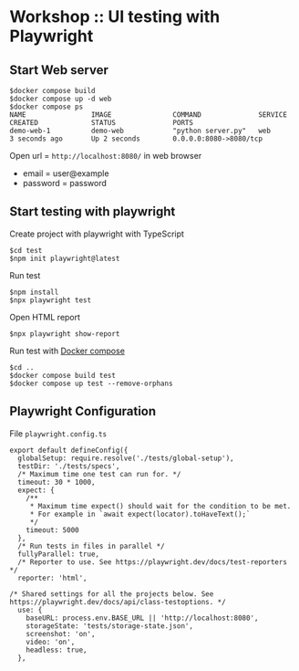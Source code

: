 # Workshop :: UI testing with Playwright


## Start Web server

```
$docker compose build
$docker compose up -d web
$docker compose ps
NAME                IMAGE               COMMAND              SERVICE             CREATED             STATUS              PORTS
demo-web-1          demo-web            "python server.py"   web                 3 seconds ago       Up 2 seconds        0.0.0.0:8080->8080/tcp
```

Open url = `http://localhost:8080/` in web browser
* email = user@example
* password = password

## Start testing with playwright

Create project with playwright with TypeScript
```
$cd test
$npm init playwright@latest
```

Run test
```
$npm install
$npx playwright test
```

Open HTML report
```
$npx playwright show-report
```

Run test with [Docker compose](https://playwright.dev/docs/docker)
```
$cd ..
$docker compose build test
$docker compose up test --remove-orphans
```

## Playwright Configuration

File `playwright.config.ts`
```
export default defineConfig({
  globalSetup: require.resolve('./tests/global-setup'),
  testDir: './tests/specs',
  /* Maximum time one test can run for. */
  timeout: 30 * 1000,
  expect: {
    /**
     * Maximum time expect() should wait for the condition to be met.
     * For example in `await expect(locator).toHaveText();`
     */
    timeout: 5000
  },
  /* Run tests in files in parallel */
  fullyParallel: true,
  /* Reporter to use. See https://playwright.dev/docs/test-reporters */
  reporter: 'html',
  
/* Shared settings for all the projects below. See https://playwright.dev/docs/api/class-testoptions. */
  use: {
    baseURL: process.env.BASE_URL || 'http://localhost:8080',
    storageState: 'tests/storage-state.json',
    screenshot: 'on',
    video: 'on',
    headless: true,
  },
```
